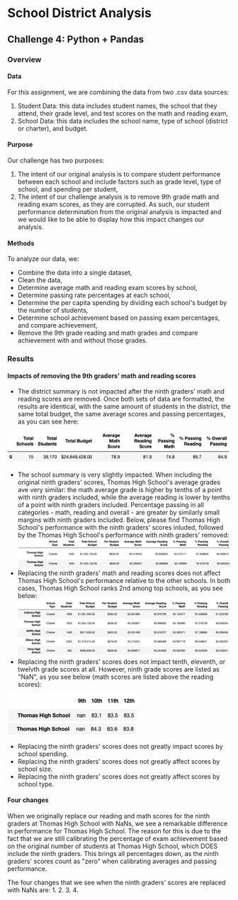 # School District Analysis
## Challenge 4: Python + Pandas
### Overview
#### Data
For this assignment, we are combining the data from two .csv data sources:
1. Student Data: this data includes student names, the school that they attend, their grade level, and test scores on the math and reading exam,
2. School Data: this data includes the school name, type of school (district or charter), and budget.

#### Purpose
Our challenge has two purposes:
1. The intent of our original analysis is to compare student performance between each school and include factors such as grade level, type of school, and spending per student,
2. The intent of our challenge analysis is to remove 9th grade math and reading exam scores, as they are corrupted. As such, our student performance determination from the original analysis is impacted and we would like to be able to display how this impact changes our analysis.

#### Methods
To analyze our data, we:
  - Combine the data into a single dataset,
  - Clean the data,
  - Determine average math and reading exam scores by school,
  - Determine passing rate percentages at each school,
  - Determine the per capita spending by dividing each school's budget by the number of students,
  - Determine school achievement based on passing exam percentages, and compare achievement,
  - Remove the 9th grade reading and math grades and compare achievement with and without those grades.

### Results
#### Impacts of removing the 9th graders' math and reading scores
  - The district summary is not impacted after the ninth graders' math and reading scores are removed. Once both sets of data are formatted, the results are identical, with the same amount of students in the district, the same total budget, the same average scores and passing percentages, as you can see here:

![District_Summary](Resources/District_Summary.png)
  - The school summary is very slightly impacted. When including the original ninth graders' scores, Thomas High School's average grades ave very similar: the math average grade is higher by tenths of a point with ninth graders included, while the average reading is lower by tenths of a point with ninth graders included. Percentage passing in all categories - math, reading and overall - are greater by similarly small margins with ninth graders included. Below, please find Thomas High School's performance with the ninth graders' scores inluded, followed by the Thomas High School's performance with ninth graders' removed:
![Heading](Resources/Heading.png)
![Original Ninth](Resources/Original_School_Summary.png)
![Updated Ninth](Resources/Updated_School_Summary.png)
  - Replacing the ninth graders' math and reading scores does not affect Thomas High School's performance relative to the other schools. In both cases, Thomas High School ranks 2nd among top schools, as you see below:
![2nd Rank](Resources/Rank_2.png)
  - Replacing the ninth graders' scores does not impact tenth, eleventh, or twelvth grade scores at all. However, ninth grade scores are listed as "NaN", as you see below (math scores are listed above the reading scores):

![Scores](Resources/Heading2.png)
![Math](Resources/Math.png)
![Reading](Resources/Reading.png)
  - Replacing the ninth graders' scores does not greatly impact scores by school spending.
  - Replacing the ninth graders' scores does not greatly affect scores by school size.
  - Replacing the ninth graders' scores does not greatly affect scores by school type.

#### Four changes
When we originally replace our reading and math scores for the ninth graders at Thomas High School with NaNs, we see a remarkable difference in performance for Thomas High School. The reason for this is due to the fact that we are still calibrating the percentage of exam achievement based on the original number of students at Thomas High School, which DOES include the ninth graders. This brings all percentages down, as the ninth graders' scores count as "zero" when calibrating averages and passing performance.

The four changes that we see when the ninth graders' scores are replaced with NaNs are:
1.
2.
3.
4.
